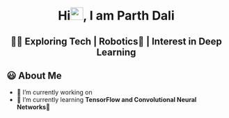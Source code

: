 <h1 align="center">Hi<img src="https://github.com/TheDudeThatCode/TheDudeThatCode/blob/master/Assets/Hi.gif" width="29px">, I am Parth Dali</h1>
<h2 align="center">👨‍💻 Exploring Tech | Robotics🤖 | Interest in Deep Learning</h2>
<!-- <img width="35%" align="right" alt="Github" src="https://user-images.githubusercontent.com/48678280/88862734-4903af80-d201-11ea-968b-9c939d88a37c.gif"/> -->

## 😃 About Me
- 🔭 I’m currently working on 
- 🌱 I’m currently learning **TensorFlow and Convolutional Neural Networks**📸

<!-- <h3 align="center">A passionate Web developer and Robotics Enthusiast</h3> -->
<!--
Here are some ideas to get you started:


- 👯 I’m looking to collaborate on ...
- 🤔 I’m looking for help with ...
- 💬 Ask me about ...
- 📫 How to reach me: ...
- 😄 Pronouns: ...
- ⚡ Fun fact: ...
-->
